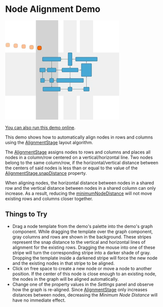 <!--
 //////////////////////////////////////////////////////////////////////////////
 // @license
 // This file is part of yFiles for HTML.
 // Use is subject to license terms.
 //
 // Copyright (c) by yWorks GmbH, Vor dem Kreuzberg 28,
 // 72070 Tuebingen, Germany. All rights reserved.
 //
 //////////////////////////////////////////////////////////////////////////////
-->
# Node Alignment Demo

<img src="../../../doc/demo-thumbnails/node-alignment.webp" alt="demo-thumbnail" height="320"/>

[You can also run this demo online](https://www.yworks.com/demos/layout/node-alignment/).

This demo shows how to automatically align nodes in rows and columns using the [AlignmentStage](https://docs.yworks.com/yfileshtml/#/api/AlignmentStage) layout algorithm.

The [AlignmentStage](https://docs.yworks.com/yfileshtml/#/api/AlignmentStage) assigns nodes to rows and columns and places all nodes in a column/row centered on a vertical/horizontal line. Two nodes belong to the same column/row, if the horizontal/vertical distance between the centers of said nodes is less than or equal to the value of the [AlignmentStage.snapDistance](https://docs.yworks.com/yfileshtml/#/api/AlignmentStage#snapDistance) property.

When aligning nodes, the horizontal distance between nodes in a shared row and the vertical distance between nodes in a shared column can only increase. As a result, reducing the [minimumNodeDistance](https://docs.yworks.com/yfileshtml/#/api/AlignmentStage#minimumNodeDistance) will not move existing rows and columns closer together.

## Things to Try

- Drag a node template from the demo's palette into the demo's graph component. While dragging the template over the graph component, gray columns and rows are shown in the background. These stripes represent the snap distance to the vertical and horizontal lines of alignment for the existing rows. Dragging the mouse into one of these stripe will turn the corresponding stripe into a darker shade of gray. Dropping the template inside a darkened stripe will force the new node and the existing nodes in that stripe to be aligned.
- Click on free space to create a new node or move a node to another position. If the center of this node is close enough to an existing node, the nodes in the graph will be aligned automatically.
- Change one of the property values in the _Settings_ panel and observe how the graph is re-aligned. Since [AlignmentStage](https://docs.yworks.com/yfileshtml/#/api/AlignmentStage) only increases distances between nodes, decreasing the _Minimum Node Distance_ will have no immediate effect.
